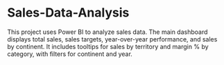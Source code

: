 # Sales-Data-Analysis
This project uses Power BI to analyze sales data. The main dashboard displays total sales, sales targets, year-over-year performance, and sales by continent. It includes tooltips for sales by territory and margin % by category, with filters for continent and year.
